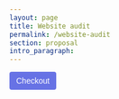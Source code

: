 ```yaml
---
layout: page
title: Website audit
permalink: /website-audit
section: proposal
intro_paragraph:
---
```


<button style="background-color:#6772E5;color:#FFF;padding:8px 12px;border:0;border-radius:4px;font-size:1em" id="checkout-button-plan_D3r3AlJjiRTPbQ" role="link">
  Checkout
</button>

<div id="error-message"></div>

<script>
(function() {
  var stripe = Stripe('pk_live_P2Ijeq1xX4rYnJukcMW2dGjW');

  var checkoutButton = document.getElementById('checkout-button-plan_D3r3AlJjiRTPbQ');
  checkoutButton.addEventListener('click', function () {
    // When the customer clicks on the button, redirect
    // them to Checkout.
    stripe.redirectToCheckout({
      items: [{plan: 'plan_D3r3AlJjiRTPbQ', quantity: 1}],

      // Do not rely on the redirect to the successUrl for fulfilling
      // purchases, customers may not always reach the success_url after
      // a successful payment.
      // Instead use one of the strategies described in
      // https://stripe.com/docs/payments/checkout/fulfillment
      successUrl: 'https://leadingwebstudio.com/success',
      cancelUrl: 'https://leadingwebstudio.com/canceled',
    })
    .then(function (result) {
      if (result.error) {
        // If `redirectToCheckout` fails due to a browser or network
        // error, display the localized error message to your customer.
        var displayError = document.getElementById('error-message');
        displayError.textContent = result.error.message;
      }
    });
  });
})();
</script>
